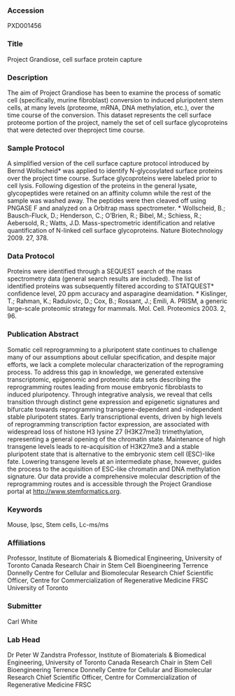### Accession
PXD001456

### Title
Project Grandiose, cell surface protein capture

### Description
The aim of Project Grandiose has been to examine the process of somatic cell (specifically, murine fibroblast) conversion to induced pluripotent stem cells, at many levels (proteome, mRNA, DNA methylation, etc.), over the time course of the conversion. This dataset represents the cell surface proteome portion of the project, namely the set of cell surface glycoproteins that were detected over theproject time course.

### Sample Protocol
A simplified version of the cell surface capture protocol introduced by Bernd Wollscheid* was applied to identify N-glycosylated surface proteins over the project time course. Surface glycoproteins were labeled prior to cell lysis. Following digestion of the proteins in the general lysate, glycopeptides were retained on an affinity column while the rest of the sample was washed away. The peptides were then cleaved off using PNGASE F and analyzed on a Orbitrap mass spectrometer.  * Wollscheid, B.; Bausch-Fluck, D.; Henderson, C.; O’Brien, R.; Bibel, M.; Schiess, R.; Aebersold, R.; Watts, J.D. Mass-spectrometric identification and relative quantification of N-linked cell surface glycoproteins. Nature Biotechnology 2009. 27, 378.

### Data Protocol
Proteins were identified through a SEQUEST search of the mass spectrometry data (general search results are included). The list of identified proteins was subsequently filtered according to STATQUEST* confidence level, 20 ppm accuracy and asparagine deamidation.  * Kislinger, T.; Rahman, K.; Radulovic, D.; Cox, B.; Rossant, J.; Emili, A. PRISM, a generic large-scale proteomic strategy for mammals. Mol. Cell. Proteomics 2003. 2, 96.

### Publication Abstract
Somatic cell reprogramming to a pluripotent state continues to challenge many of our assumptions about cellular specification, and despite major efforts, we lack a complete molecular characterization of the reprograming process. To address this gap in knowledge, we generated extensive transcriptomic, epigenomic and proteomic data sets describing the reprogramming routes leading from mouse embryonic fibroblasts to induced pluripotency. Through integrative analysis, we reveal that cells transition through distinct gene expression and epigenetic signatures and bifurcate towards reprogramming transgene-dependent and -independent stable pluripotent states. Early transcriptional events, driven by high levels of reprogramming transcription factor expression, are associated with widespread loss of histone H3 lysine 27 (H3K27me3) trimethylation, representing a general opening of the chromatin state. Maintenance of high transgene levels leads to re-acquisition of H3K27me3 and a stable pluripotent state that is alternative to the embryonic stem cell (ESC)-like fate. Lowering transgene levels at an intermediate phase, however, guides the process to the acquisition of ESC-like chromatin and DNA methylation signature. Our data provide a comprehensive molecular description of the reprogramming routes and is accessible through the Project Grandiose portal at http://www.stemformatics.org.

### Keywords
Mouse, Ipsc, Stem cells, Lc-ms/ms

### Affiliations
Professor, Institute of Biomaterials & Biomedical Engineering, University of Toronto Canada Research Chair in Stem Cell Bioengineering Terrence Donnelly Centre for Cellular and Biomolecular Research Chief Scientific Officer, Centre for Commercialization of Regenerative Medicine FRSC
University of Toronto

### Submitter
Carl White

### Lab Head
Dr Peter W Zandstra
Professor, Institute of Biomaterials & Biomedical Engineering, University of Toronto Canada Research Chair in Stem Cell Bioengineering Terrence Donnelly Centre for Cellular and Biomolecular Research Chief Scientific Officer, Centre for Commercialization of Regenerative Medicine FRSC


